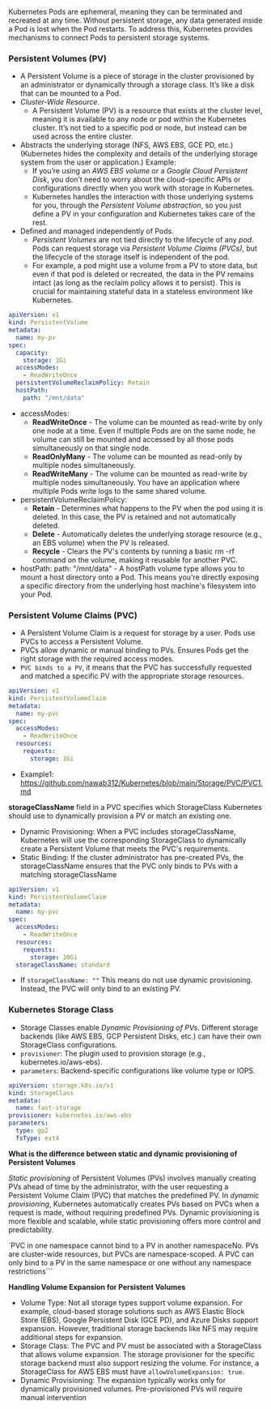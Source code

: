Kubernetes Pods are ephemeral, meaning they can be terminated and recreated at any time. Without persistent storage, any data generated inside a Pod is lost when the Pod restarts. To address this, Kubernetes provides mechanisms to connect Pods to persistent storage systems.

### Persistent Volumes (PV) ###
- A Persistent Volume is a piece of storage in the cluster provisioned by an administrator or dynamically through a storage class. It’s like a disk that can be mounted to a Pod.
- *Cluster-Wide Resource*.
  - A Persistent Volume (PV) is a resource that exists at the cluster level, meaning it is available to any node or pod within the Kubernetes cluster. It’s not tied to a specific pod or node, but instead can be used across the entire cluster.
- Abstracts the underlying storage (NFS, AWS EBS, GCE PD, etc.) (Kubernetes hides the complexity and details of the underlying storage system from the user or application.) Example:
  - If you’re using an *AWS EBS volume* or a *Google Cloud Persistent Disk*, you don’t need to worry about the cloud-specific APIs or configurations directly when you work with storage in Kubernetes.
  - Kubernetes handles the interaction with those underlying systems for you, through the *Persistent Volume abstraction*, so you just define a PV in your configuration and Kubernetes takes care of the rest.
- Defined and managed independently of Pods.
  - *Persistent Volumes* are not tied directly to the lifecycle of any *pod*. Pods can request storage via *Persistent Volume Claims (PVCs)*, but the lifecycle of the storage itself is independent of the pod.
  - For example, a pod might use a volume from a PV to store data, but even if that pod is deleted or recreated, the data in the PV remains intact (as long as the reclaim policy allows it to persist). This is crucial for maintaining stateful data in a stateless environment like Kubernetes.

```yaml
apiVersion: v1
kind: PersistentVolume
metadata:
  name: my-pv
spec:
  capacity:
    storage: 1Gi
  accessModes:
    - ReadWriteOnce
  persistentVolumeReclaimPolicy: Retain
  hostPath:
    path: "/mnt/data"
```
- accessModes:
    - **ReadWriteOnce** - The volume can be mounted as read-write by only one node at a time. Even if multiple Pods are on the same node, he volume can still be mounted and accessed by all those pods simultaneously on that single node.
    - **ReadOnlyMany** - The volume can be mounted as read-only by multiple nodes simultaneously.
    - **ReadWriteMany** - The volume can be mounted as read-write by multiple nodes simultaneously. You have an application where multiple Pods write logs to the same shared volume.
- persistentVolumeReclaimPolicy:
  - **Retain** - Determines what happens to the PV when the pod using it is deleted. In this case, the PV is retained and not automatically deleted.
  - **Delete** - Automatically deletes the underlying storage resource (e.g., an EBS volume) when the PV is released.
  - **Recycle** - Clears the PV's contents by running a basic rm -rf command on the volume, making it reusable for another PVC.
- hostPath: path: "/mnt/data" - A hostPath volume type allows you to mount a host directory onto a Pod. This means you're directly exposing a specific directory from the underlying host machine's filesystem into your Pod.

### Persistent Volume Claims (PVC) ###
- A Persistent Volume Claim is a request for storage by a user. Pods use PVCs to access a Persistent Volume.
- PVCs allow dynamic or manual binding to PVs. Ensures Pods get the right storage with the required access modes.
- `PVC binds to a PV`, it means that the PVC has successfully requested and matched a specific PV with the appropriate storage resources.
```yaml
apiVersion: v1
kind: PersistentVolumeClaim
metadata:
  name: my-pvc
spec:
  accessModes:
    - ReadWriteOnce
  resources:
    requests:
      storage: 1Gi
```
- Example1: https://github.com/nawab312/Kubernetes/blob/main/Storage/PVC/PVC1.md

**storageClassName** field in a PVC specifies which StorageClass Kubernetes should use to dynamically provision a PV or match an existing one.
- Dynamic Provisioning: When a PVC includes storageClassName, Kubernetes will use the corresponding StorageClass to dynamically create a Persistent Volume that meets the PVC's requirements.
- Static Binding: If the cluster administrator has pre-created PVs, the storageClassName ensures that the PVC only binds to PVs with a matching storageClassName
```yaml
apiVersion: v1
kind: PersistentVolumeClaim
metadata:
  name: my-pvc
spec:
  accessModes:
    - ReadWriteOnce
  resources:
    requests:
      storage: 10Gi
  storageClassName: standard
```

- If `storageClassName: ""` This means do not use dynamic provisioning. Instead, the PVC will only bind to an existing PV.

### Kubernetes Storage Class ###
- Storage Classes enable *Dynamic Provisioning of PVs*. Different storage backends (like AWS EBS, GCP Persistent Disks, etc.) can have their own StorageClass configurations.
- `provisioner`: The plugin used to provision storage (e.g., kubernetes.io/aws-ebs).
- `parameters`: Backend-specific configurations like volume type or IOPS.
```yaml
apiVersion: storage.k8s.io/v1
kind: StorageClass
metadata:
  name: fast-storage
provisioner: kubernetes.io/aws-ebs
parameters:
  type: gp2
  fsType: ext4
```

**What is the difference between static and dynamic provisioning of Persistent Volumes**

*Static provisioning* of Persistent Volumes (PVs) involves manually creating PVs ahead of time by the administrator, with the user requesting a Persistent Volume Claim (PVC) that matches the predefined PV. In *dynamic provisioning*, Kubernetes automatically creates PVs based on PVCs when a request is made, without requiring predefined PVs. Dynamic provisioning is more flexible and scalable, while static provisioning offers more control and predictability.

`PVC in one namespace cannot bind to a PV in another namespaceNo. PVs are cluster-wide resources, but PVCs are namespace-scoped. A PVC can only bind to a PV in the same namespace or one without any namespace restrictions```

**Handling Volume Expansion for Persistent Volumes**
- Volume Type: Not all storage types support volume expansion. For example, cloud-based storage solutions such as AWS Elastic Block Store (EBS), Google Persistent Disk (GCE PD), and Azure Disks support expansion. However, traditional storage backends like NFS may require additional steps for expansion.
- Storage Class: The PVC and PV must be associated with a StorageClass that allows volume expansion. The storage provisioner for the specific storage backend must also support resizing the volume. For instance, a StorageClass for AWS EBS must have `allowVolumeExpansion: true`.
- Dynamic Provisioning: The expansion typically works only for dynamically provisioned volumes. Pre-provisioned PVs will require manual intervention

